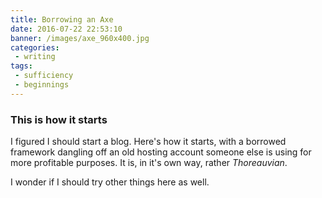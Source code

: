 ```yaml
---
title: Borrowing an Axe
date: 2016-07-22 22:53:10
banner: /images/axe_960x400.jpg
categories:
 - writing
tags:
 - sufficiency
 - beginnings
---
```

### This is how it starts
I figured I should start a blog. Here's how it starts, with a borrowed framework
dangling off an old hosting account someone else is using for more profitable
purposes. It is, in it's own way, rather _Thoreauvian_.

I wonder if I should try other things here as well.
